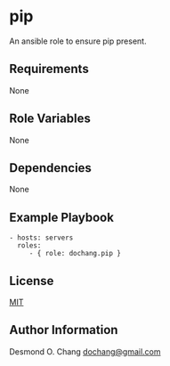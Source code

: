 pip
===

An ansible role to ensure pip present.

Requirements
------------

None

Role Variables
--------------

None

Dependencies
------------

None

Example Playbook
----------------

    - hosts: servers
      roles:
         - { role: dochang.pip }

License
-------

[MIT](http://dochang.mit-license.org/)

Author Information
------------------

Desmond O. Chang <dochang@gmail.com>
